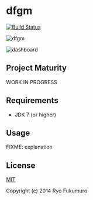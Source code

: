 # dfgm

[![Build Status](https://travis-ci.org/Drone-Fighter/dfgm.svg)](https://travis-ci.org/Drone-Fighter/dfgm)

![dfgm](https://cloud.githubusercontent.com/assets/857162/5755511/b2967a62-9ce8-11e4-90fb-d497c1b29831.gif)

![dashboard](https://cloud.githubusercontent.com/assets/857162/5771564/16d1b4d4-9d83-11e4-98cb-492623623aca.png)


## Project Maturity

WORK IN PROGRESS

## Requirements

* JDK 7 (or higher)

## Usage

FIXME: explanation

## License

[MIT](http://opensource.org/licenses/MIT)

Copyright (c) 2014 Ryo Fukumuro
